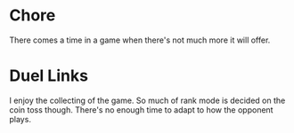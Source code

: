 # Chore
There comes a time in a game when there's not much more it will offer.

# Duel Links
I enjoy the collecting of the game.
So much of rank mode is decided on the coin toss though. There's no enough time to adapt to how the opponent plays.
